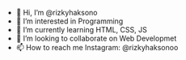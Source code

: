 - 👋 Hi, I’m @rizkyhaksono
- 👀 I’m interested in Programming
- 🌱 I’m currently learning HTML, CSS, JS
- 💞️ I’m looking to collaborate on Web Developmet
- 📫 How to reach me Instagram: @rizkyhaksonoo

<!---
rizkyhaksono/rizkyhaksono is a ✨ special ✨ repository because its `README.md` (this file) appears on your GitHub profile.
You can click the Preview link to take a look at your changes.
--->

